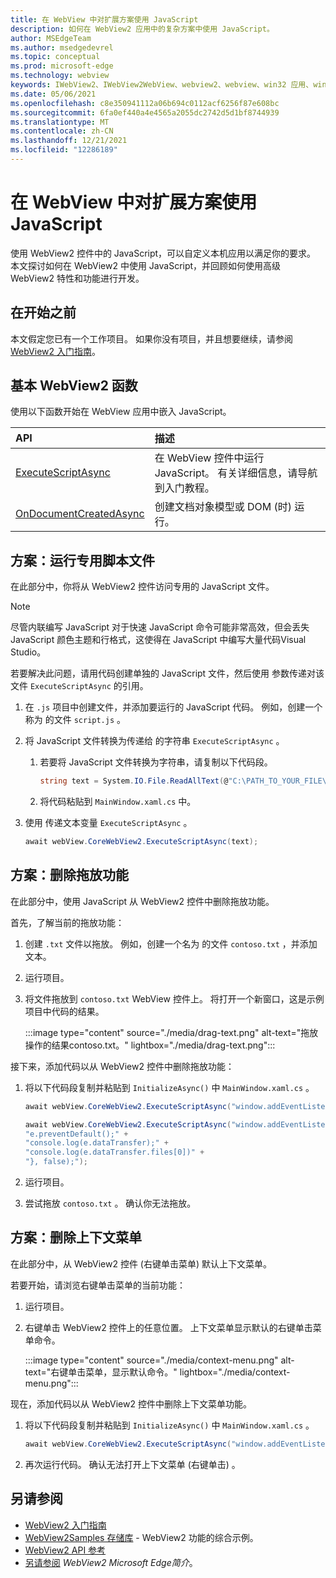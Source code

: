 ```yaml
---
title: 在 WebView 中对扩展方案使用 JavaScript
description: 如何在 WebView2 应用中的复杂方案中使用 JavaScript。
author: MSEdgeTeam
ms.author: msedgedevrel
ms.topic: conceptual
ms.prod: microsoft-edge
ms.technology: webview
keywords: IWebView2、IWebView2WebView、webview2、webview、win32 应用、win32、edge、ICoreWebView2、ICoreWebView2Host、浏览器控件、边缘 html
ms.date: 05/06/2021
ms.openlocfilehash: c8e350941112a06b694c0112acf6256f87e608bc
ms.sourcegitcommit: 6fa0ef440a4e4565a2055dc2742d5d1bf8744939
ms.translationtype: MT
ms.contentlocale: zh-CN
ms.lasthandoff: 12/21/2021
ms.locfileid: "12286189"
---
```

# <a name="use-javascript-in-webview-for-extended-scenarios"></a>在 WebView 中对扩展方案使用 JavaScript

使用 WebView2 控件中的 JavaScript，可以自定义本机应用以满足你的要求。  本文探讨如何在 WebView2 中使用 JavaScript，并回顾如何使用高级 WebView2 特性和功能进行开发。


<!-- ====================================================================== -->
## <a name="before-you-begin"></a>在开始之前

本文假定您已有一个工作项目。  如果你没有项目，并且想要继续，请参阅 [WebView2 入门指南](../index.md#get-started)。


<!-- ====================================================================== -->
## <a name="basic-webview2-functions"></a>基本 WebView2 函数

使用以下函数开始在 WebView 应用中嵌入 JavaScript。

| API  | 描述  |
|:--- |:--- |
| [ExecuteScriptAsync](/dotnet/api/microsoft.web.webview2.wpf.webview2.executescriptasync) | 在 WebView 控件中运行 JavaScript。 有关详细信息，请导航到入门教程。 |
| [OnDocumentCreatedAsync](/microsoft-edge/webview2/reference/win32/icorewebview2#addscripttoexecuteondocumentcreated) | 创建文档对象模型或 DOM (时) 运行。 |


<!-- ====================================================================== -->
## <a name="scenario-running-a-dedicated-script-file"></a>方案：运行专用脚本文件

在此部分中，你将从 WebView2 控件访问专用的 JavaScript 文件。

> [!NOTE]
> 尽管内联编写 JavaScript 对于快速 JavaScript 命令可能非常高效，但会丢失 JavaScript 颜色主题和行格式，这使得在 JavaScript 中编写大量代码Visual Studio。

若要解决此问题，请用代码创建单独的 JavaScript 文件，然后使用 参数传递对该文件 `ExecuteScriptAsync` 的引用。

1.  在 `.js` 项目中创建文件，并添加要运行的 JavaScript 代码。  例如，创建一个称为 的文件 `script.js` 。
1.  将 JavaScript 文件转换为传递给 的字符串 `ExecuteScriptAsync` 。
    1.  若要将 JavaScript 文件转换为字符串，请复制以下代码段。

        ```csharp
        string text = System.IO.File.ReadAllText(@"C:\PATH_TO_YOUR_FILE\script.js");
        ```

    1.  将代码粘贴到 `MainWindow.xaml.cs` 中。
1.  使用 传递文本变量 `ExecuteScriptAsync` 。

    ```csharp
    await webView.CoreWebView2.ExecuteScriptAsync(text);
    ```


<!-- ====================================================================== -->
## <a name="scenario-removing-drag-and-drop-functionality"></a>方案：删除拖放功能

在此部分中，使用 JavaScript 从 WebView2 控件中删除拖放功能。

首先，了解当前的拖放功能：

1.  创建 `.txt` 文件以拖放。  例如，创建一个名为 的文件 `contoso.txt` ，并添加文本。

1.  运行项目。

1.  将文件拖放到 `contoso.txt` WebView 控件上。  将打开一个新窗口，这是示例项目中代码的结果。

    :::image type="content" source="./media/drag-text.png" alt-text="拖放操作的结果contoso.txt。" lightbox="./media/drag-text.png":::

接下来，添加代码以从 WebView2 控件中删除拖放功能：

1.  将以下代码段复制并粘贴到 `InitializeAsync()` 中 `MainWindow.xaml.cs` 。

    ```csharp
    await webView.CoreWebView2.ExecuteScriptAsync("window.addEventListener('dragover',function(e){e.preventDefault();},false);");

    await webView.CoreWebView2.ExecuteScriptAsync("window.addEventListener('drop',function(e){" +
    "e.preventDefault();" +
    "console.log(e.dataTransfer);" +
    "console.log(e.dataTransfer.files[0])" +
    "}, false);");
    ```

1.  运行项目。

1.  尝试拖放 `contoso.txt` 。  确认你无法拖放。


<!-- ====================================================================== -->
## <a name="scenario-removing-the-context-menu"></a>方案：删除上下文菜单

在此部分中，从 WebView2 控件 (右键单击菜单) 默认上下文菜单。

若要开始，请浏览右键单击菜单的当前功能：

1.  运行项目。

1.  右键单击 WebView2 控件上的任意位置。  上下文菜单显示默认的右键单击菜单命令。

    :::image type="content" source="./media/context-menu.png" alt-text="右键单击菜单，显示默认命令。" lightbox="./media/context-menu.png":::

现在，添加代码以从 WebView2 控件中删除上下文菜单功能。

1.  将以下代码段复制并粘贴到 `InitializeAsync()` 中 `MainWindow.xaml.cs` 。

    ```csharp
    await webView.CoreWebView2.ExecuteScriptAsync("window.addEventListener('contextmenu', window => {window.preventDefault();});");
    ```

1.  再次运行代码。  确认无法打开上下文菜单 (右键单击) 。


<!-- ====================================================================== -->
## <a name="see-also"></a>另请参阅

*  [WebView2 入门指南](../index.md#get-started)
*  [WebView2Samples 存储库](https://github.com/MicrosoftEdge/WebView2Samples) - WebView2 功能的综合示例。
*  [WebView2 API 参考](../webview2-api-reference.md)
*  [另请参阅](../index.md#see-also) _WebView2 Microsoft Edge简介_。
